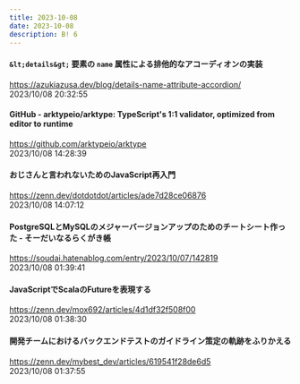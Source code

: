 ```yaml
---
title: 2023-10-08
date: 2023-10-08
description: B! 6
---
```


#### `&lt;details&gt;` 要素の `name` 属性による排他的なアコーディオンの実装
https://azukiazusa.dev/blog/details-name-attribute-accordion/<br>
2023/10/08 20:32:55<br>


#### GitHub - arktypeio/arktype: TypeScript's 1:1 validator, optimized from editor to runtime
https://github.com/arktypeio/arktype<br>
2023/10/08 14:28:39<br>


#### おじさんと言われないためのJavaScript再入門
https://zenn.dev/dotdotdot/articles/ade7d28ce06876<br>
2023/10/08 14:07:12<br>


#### PostgreSQLとMySQLのメジャーバージョンアップのためのチートシート作った - そーだいなるらくがき帳
https://soudai.hatenablog.com/entry/2023/10/07/142819<br>
2023/10/08 01:39:41<br>


#### JavaScriptでScalaのFutureを表現する
https://zenn.dev/mox692/articles/4d1df32f508f00<br>
2023/10/08 01:38:30<br>


#### 開発チームにおけるバックエンドテストのガイドライン策定の軌跡をふりかえる
https://zenn.dev/mybest_dev/articles/619541f28de6d5<br>
2023/10/08 01:37:55<br>


